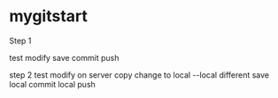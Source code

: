 # mygitstart

Step 1

test modify 
save 
commit 
push

step 2
test modify on server
copy change to local
--local different
save
local commit
local push